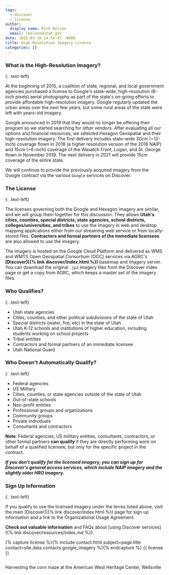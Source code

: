 ```yaml
---
tags:
  - discover
  - license
author:
  display_name: Rick Kelson
  email: rkelson@utah.gov
date: 2015-03-10 14:54:47 -0600
title: High-Resolution Imagery License
categories: []
---
```

### What is the High-Resolution Imagery?
{: .text-left}

At the beginning of 2015, a coalition of state, regional, and local government agencies purchased a license to Google's state-wide, high-resolution (6-inch pixels) aerial photography as part of the state's on-going efforts to provide affordable high-resolution imagery. Google regularly updated the urban areas over the next few years, but some rural areas of the state were left with years-old imagery.

Google announced in 2019 that they would no longer be offering their program so we started searching for other vendors. After evaluating all our options and financial resources, we selected Hexagon Geospatial and their high-resolution imagery. The first delivery includes state-wide 30cm (~12-inch) coverage flown in 2018 (a higher resolution version of the 2018 NAIP) and 15cm (~6-inch) coverage of the Wasatch Front, Logan, and St. George flown in November 2019. The next delivery in 2021 will provide 15cm coverage of the entire state.

We will continue to provide the previously acquired imagery from the Google contract via the various `Google` services on Discover.

### The License
{: .text-left}

The licenses governing both the Google and Hexagon imagery are similar, and we will group them together for this discussion. They allows **Utah's cities, counties, special districts, state agencies, school districts, colleges/universities, and tribes** to use the imagery in web and desktop mapping applications either from our streaming web service or from locally-stored files. **Contractors and formal partners of the immediate licensees** are also allowed to use the imagery.

The imagery is hosted on the Google Cloud Platform and delivered as WMS and WMTS Open Geospatial Consortium (OGC) services via AGRC's **[Discover]({% link discover/index.html %})** basemap and imagery server. You can download the original `.jp2` imagery tiles from the Discover index page or get a copy from AGRC, which keeps a master set of the imagery files.

### Who Qualifies?
{: .text-left}

- Utah state agencies
- Cities, counties, and other political subdivisions of the state of Utah
- Special districts (water, fire, etc) in the state of Utah
- Utah K-12 schools and institutions of higher education, including students working on school projects
- Tribal entities
- Contractors and formal partners of an immediate licensee
- Utah National Guard

### Who Doesn't Automatically Qualify?
{: .text-left}

- Federal agencies
- US Military
- Cities, counties, or state agencies outside of the state of Utah
- Out-of-state schools
- Non-profit entities
- Professional groups and organizations
- Community groups
- Private individuals
- Consultants and contractors

**Note**: Federal agencies, US military entities, consultants, contractors, or other formal partners **can qualify** if they are directly performing work on behalf of a qualified licensee, but only for the specific project in the contract.

**_If you don't qualify for the licensed imagery, you can sign up for Discover's general access services, which include NAIP imagery and the slightly older HRO imagery._**

### Sign Up Information
{: .text-left}

If you qualify to use the licensed imagery under the terms listed above, visit the main [Discover]({% link discover/index.html %}) page for sign up information and a link to the Organizational Usage Agreement.

**Check out valuable information** and FAQs about [using Discover services]({% link discover/resources/index.md %}).

{% capture license %}{% include contact.html subject=page.title contact=site.data.contacts.google_imagery %}{% endcapture %}
{{ license }}

<img src="{% link discover/images/LoganCornMazeHarvest.png %}" alt="" title="Harvesting the corn maze at the American West Heritage Center, Wellsville" />


Harvesting the corn maze at the American West Heritage Center, Wellsville
